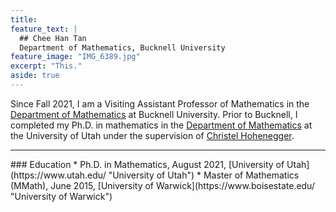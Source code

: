 ```yaml
---
title: 
feature_text: |
  ## Chee Han Tan
  Department of Mathematics, Bucknell University
feature_image: "IMG_6389.jpg"
excerpt: "This."
aside: true
---
```


Since Fall 2021, I am a Visiting Assistant Professor of Mathematics in the [Department of Mathematics](https://math.duke.edu/ "Department of Mathematics") at Bucknell University. Prior to Bucknell, I completed my Ph.D. in mathematics in the [Department of Mathematics](https://math.utah.edu "Department of Mathematics") at the University of Utah under the supervision of [Christel Hohenegger](https://math.utah.edu/~choheneg "Christel Hohenegger" ). 
<hr/>
### Education
* Ph.D. in Mathematics, August 2021, [University of Utah](https://www.utah.edu/ "University of Utah")
* Master of Mathematics (MMath), June 2015, [University of Warwick](https://www.boisestate.edu/ "University of Warwick")



